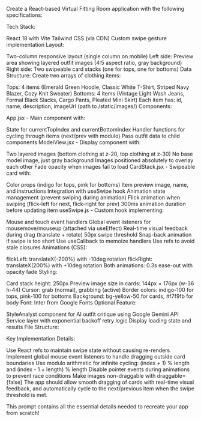 Create a React-based Virtual Fitting Room application with the following specifications:

Tech Stack:

React 18 with Vite
Tailwind CSS (via CDN)
Custom swipe gesture implementation
Layout:

Two-column responsive layout (single column on mobile)
Left side: Preview area showing layered outfit images (4:5 aspect ratio, gray background)
Right side: Two swipeable card stacks (one for tops, one for bottoms)
Data Structure:
Create two arrays of clothing items:

Tops: 4 items (Emerald Green Hoodie, Classic White T-Shirt, Striped Navy Blazer, Cozy Knit Sweater)
Bottoms: 4 items (Vintage Light Wash Jeans, Formal Black Slacks, Cargo Pants, Pleated Mini Skirt)
Each item has: id, name, description, imageUrl (path to /static/images/)
Components:

App.jsx - Main component with:

State for currentTopIndex and currentBottomIndex
Handler functions for cycling through items (next/prev with modulo)
Pass outfit data to child components
ModelView.jsx - Display component with:

Two layered images (bottom clothing at z-20, top clothing at z-30)
No base model image, just gray background
Images positioned absolutely to overlay each other
Fade opacity when images fail to load
CardStack.jsx - Swipeable card with:

Color props (indigo for tops, pink for bottoms)
Item preview image, name, and instructions
Integration with useSwipe hook
Animation state management (prevent swiping during animation)
Flick animation when swiping (flick-left for next, flick-right for prev)
300ms animation duration before updating item
useSwipe.js - Custom hook implementing:

Mouse and touch event handlers
Global event listeners for mousemove/mouseup (attached via useEffect)
Real-time visual feedback during drag (translate + rotate)
50px swipe threshold
Snap-back animation if swipe is too short
Use useCallback to memoize handlers
Use refs to avoid stale closures
Animations (CSS):

flickLeft: translateX(-200%) with -10deg rotation
flickRight: translateX(200%) with +10deg rotation
Both animations: 0.3s ease-out with opacity fade
Styling:

Card stack height: 250px
Preview image size in cards: 144px × 176px (w-36 h-44)
Cursor: grab (normal), grabbing (active)
Border colors: indigo-100 for tops, pink-100 for bottoms
Background: bg-yellow-50 for cards, #f7f9fb for body
Font: Inter from Google Fonts
Optional Feature:

StyleAnalyst component for AI outfit critique using Google Gemini API
Service layer with exponential backoff retry logic
Display loading state and results
File Structure:

Key Implementation Details:

Use React refs to maintain swipe state without causing re-renders
Implement global mouse event listeners to handle dragging outside card boundaries
Use modulo arithmetic for infinite cycling: (index + 1) % length and (index - 1 + length) % length
Disable pointer events during animations to prevent race conditions
Make images non-draggable with draggable={false}
The app should allow smooth dragging of cards with real-time visual feedback, and automatically cycle to the next/previous item when the swipe threshold is met.

This prompt contains all the essential details needed to recreate your app from scratch!
